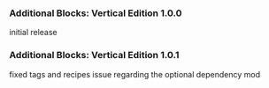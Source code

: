 ### Additional Blocks: Vertical Edition 1.0.0
initial release

### Additional Blocks: Vertical Edition 1.0.1
fixed tags and recipes issue regarding the optional dependency mod
